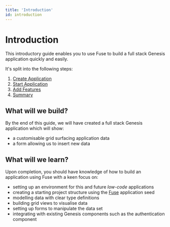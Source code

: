```yaml
---
title: 'Introduction'
id: introduction
---
```


# Introduction

This introductory guide enables you to use Fuse to build a full stack Genesis application quickly and easily.

It's split into the following steps:

1. [Create Application](../../../fuse/quick-start/create-application/)
2. [Start Application](../../../fuse/quick-start/start-application)
3. [Add Features](../../../fuse/quick-start/add-features)
4. [Summary](../../../fuse/quick-start/summary)

## What will we build?

By the end of this guide, we will have created a full stack Genesis application which will show:
- a customisable grid surfacing application data
- a form allowing us to insert new data

## What will we learn?

Upon completion, you should have knowledge of how to build an application using Fuse with a keen focus on:
- setting up an environment for this and future *low-code* applications
- creating a starting project structure using the [Fuse](../../../fuse) application seed
- modelling data with clear type definitions
- building grid views to visualise data
- setting up forms to manipulate the data set
- integrating with existing Genesis components such as the authentication component 
